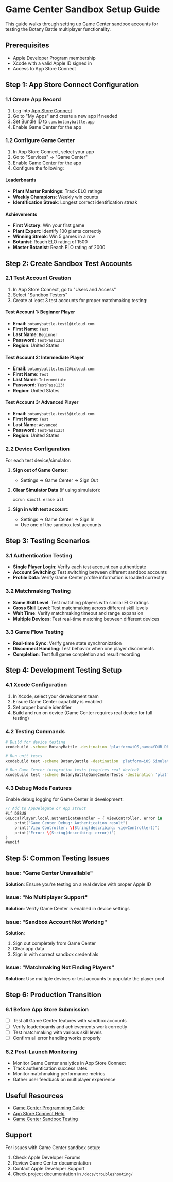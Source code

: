 # Game Center Sandbox Setup Guide

This guide walks through setting up Game Center sandbox accounts for testing the Botany Battle multiplayer functionality.

## Prerequisites

- Apple Developer Program membership
- Xcode with a valid Apple ID signed in
- Access to App Store Connect

## Step 1: App Store Connect Configuration

### 1.1 Create App Record
1. Log into [App Store Connect](https://appstoreconnect.apple.com)
2. Go to "My Apps" and create a new app if needed
3. Set Bundle ID to `com.botanybattle.app`
4. Enable Game Center for the app

### 1.2 Configure Game Center
1. In App Store Connect, select your app
2. Go to "Services" → "Game Center"
3. Enable Game Center for the app
4. Configure the following:

#### Leaderboards
- **Plant Master Rankings**: Track ELO ratings
- **Weekly Champions**: Weekly win counts
- **Identification Streak**: Longest correct identification streak

#### Achievements
- **First Victory**: Win your first game
- **Plant Expert**: Identify 100 plants correctly
- **Winning Streak**: Win 5 games in a row
- **Botanist**: Reach ELO rating of 1500
- **Master Botanist**: Reach ELO rating of 2000

## Step 2: Create Sandbox Test Accounts

### 2.1 Test Account Creation
1. In App Store Connect, go to "Users and Access"
2. Select "Sandbox Testers"
3. Create at least 3 test accounts for proper matchmaking testing:

#### Test Account 1: Beginner Player
- **Email**: `botanybattle.test1@icloud.com`
- **First Name**: `Test`
- **Last Name**: `Beginner`
- **Password**: `TestPass123!`
- **Region**: United States

#### Test Account 2: Intermediate Player  
- **Email**: `botanybattle.test2@icloud.com`
- **First Name**: `Test`
- **Last Name**: `Intermediate`
- **Password**: `TestPass123!`
- **Region**: United States

#### Test Account 3: Advanced Player
- **Email**: `botanybattle.test3@icloud.com`
- **First Name**: `Test`
- **Last Name**: `Advanced`
- **Password**: `TestPass123!`
- **Region**: United States

### 2.2 Device Configuration
For each test device/simulator:

1. **Sign out of Game Center**:
   - Settings → Game Center → Sign Out

2. **Clear Simulator Data** (if using simulator):
   ```bash
   xcrun simctl erase all
   ```

3. **Sign in with test account**:
   - Settings → Game Center → Sign In
   - Use one of the sandbox test accounts

## Step 3: Testing Scenarios

### 3.1 Authentication Testing
- **Single Player Login**: Verify each test account can authenticate
- **Account Switching**: Test switching between different sandbox accounts
- **Profile Data**: Verify Game Center profile information is loaded correctly

### 3.2 Matchmaking Testing
- **Same Skill Level**: Test matching players with similar ELO ratings
- **Cross Skill Level**: Test matchmaking across different skill levels
- **Wait Time**: Verify matchmaking timeout and range expansion
- **Multiple Devices**: Test real-time matching between different devices

### 3.3 Game Flow Testing
- **Real-time Sync**: Verify game state synchronization
- **Disconnect Handling**: Test behavior when one player disconnects
- **Completion**: Test full game completion and result recording

## Step 4: Development Testing Setup

### 4.1 Xcode Configuration
1. In Xcode, select your development team
2. Ensure Game Center capability is enabled
3. Set proper bundle identifier
4. Build and run on device (Game Center requires real device for full testing)

### 4.2 Testing Commands
```bash
# Build for device testing
xcodebuild -scheme BotanyBattle -destination 'platform=iOS,name=YOUR_DEVICE_NAME' build

# Run unit tests
xcodebuild test -scheme BotanyBattle -destination 'platform=iOS Simulator,name=iPhone 15'

# Run Game Center integration tests (requires real device)
xcodebuild test -scheme BotanyBattleGameCenterTests -destination 'platform=iOS,name=YOUR_DEVICE_NAME'
```

### 4.3 Debug Mode Features
Enable debug logging for Game Center in development:

```swift
// Add to AppDelegate or App struct
#if DEBUG
GKLocalPlayer.local.authenticateHandler = { viewController, error in
    print("Game Center Debug: Authentication result")
    print("View Controller: \(String(describing: viewController))")
    print("Error: \(String(describing: error))")
}
#endif
```

## Step 5: Common Testing Issues

### Issue: "Game Center Unavailable"
**Solution**: Ensure you're testing on a real device with proper Apple ID

### Issue: "No Multiplayer Support"  
**Solution**: Verify Game Center is enabled in device settings

### Issue: "Sandbox Account Not Working"
**Solution**: 
1. Sign out completely from Game Center
2. Clear app data
3. Sign in with correct sandbox credentials

### Issue: "Matchmaking Not Finding Players"
**Solution**: Use multiple devices or test accounts to populate the player pool

## Step 6: Production Transition

### 6.1 Before App Store Submission
- [ ] Test all Game Center features with sandbox accounts
- [ ] Verify leaderboards and achievements work correctly
- [ ] Test matchmaking with various skill levels
- [ ] Confirm all error handling works properly

### 6.2 Post-Launch Monitoring
- Monitor Game Center analytics in App Store Connect
- Track authentication success rates
- Monitor matchmaking performance metrics
- Gather user feedback on multiplayer experience

## Useful Resources

- [Game Center Programming Guide](https://developer.apple.com/documentation/gamekit)
- [App Store Connect Help](https://help.apple.com/app-store-connect/)
- [Game Center Sandbox Testing](https://developer.apple.com/documentation/gamekit/testing_game_center_apps)

## Support

For issues with Game Center sandbox setup:
1. Check Apple Developer Forums
2. Review Game Center documentation
3. Contact Apple Developer Support
4. Check project documentation in `/docs/troubleshooting/`